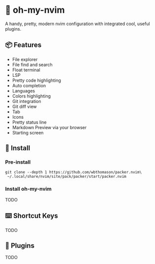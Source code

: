 # 💎 oh-my-nvim

A handy, pretty, modern nvim configuration with integrated cool, useful plugins.

## 📦 Features

* File explorer
* File find and search
* Float terminal
* LSP
* Pretty code highlighting
* Auto completion
* Languages
* Colors highlighting
* Git integration
* Git diff view
* Tab
* Icons
* Pretty status line
* Markdown Preview via your browser
* Starting screen

## 🚧 Install

### Pre-install

```
git clone --depth 1 https://github.com/wbthomason/packer.nvim\
 ~/.local/share/nvim/site/pack/packer/start/packer.nvim
```

### Install oh-my-nvim

TODO

## ⌨️  Shortcut Keys

TODO

## 🧩 Plugins

TODO
